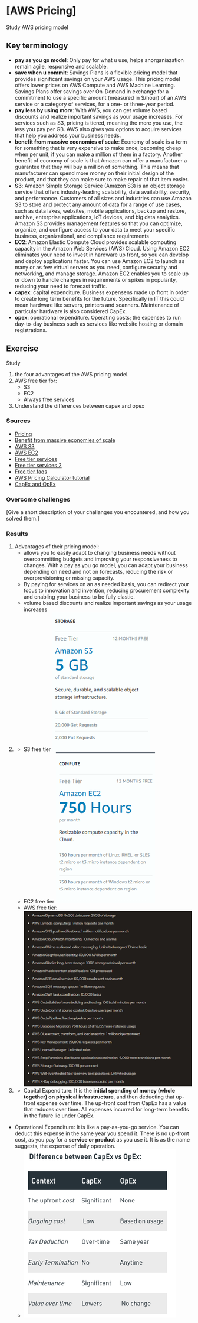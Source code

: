 # [AWS Pricing]
Study AWS pricing model 

## Key terminology
- **pay as you go model**: Only pay for what u use, helps anorganiazation remain agile, responsive and scalable. 
- **save when u commit**: Savings Plans is a flexible pricing model that provides significant savings on your AWS usage. This pricing model offers lower prices on AWS Compute and AWS Machine Learning. Savings Plans offer savings over On-Demand in exchange for a commitment to use a specific amount (measured in $/hour) of an AWS service or a category of services, for a one- or three-year period.
- **pay less by using more**: With AWS, you can get volume based discounts and realize important savings as your usage increases. For services such as S3, pricing is tiered, meaning the more you use, the less you pay per GB. AWS also gives you options to acquire services that help you address your business needs.
- **benefit from massive economies of scale**: Economy of scale is a term for something that is very expensive to make once, becoming cheap when per unit, if you can make a million of them in a factory. Another benefit of economy of scale is that Amazon can offer a manufacturer a guarantee that they will buy a million of something. This means that manufacturer can spend more money on their initial design of the product, and that they can make sure to make repair of that item easier. 
- **S3**: Amazon Simple Storage Service (Amazon S3) is an object storage service that offers industry-leading scalability, data availability, security, and performance. Customers of all sizes and industries can use Amazon S3 to store and protect any amount of data for a range of use cases, such as data lakes, websites, mobile applications, backup and restore, archive, enterprise applications, IoT devices, and big data analytics. Amazon S3 provides management features so that you can optimize, organize, and configure access to your data to meet your specific business, organizational, and compliance requirements
- **EC2**: Amazon Elastic Compute Cloud provides scalable computing capacity in the Amazon Web Services (AWS) Cloud. Using Amazon EC2 eliminates your need to invest in hardware up front, so you can develop and deploy applications faster. You can use Amazon EC2 to launch as many or as few virtual servers as you need, configure security and networking, and manage storage. Amazon EC2 enables you to scale up or down to handle changes in requirements or spikes in popularity, reducing your need to forecast traffic.
- **capex**: capital expenditure. Business expensens made up front in order to create long term benefits for the future. Specifically in IT this could mean hardware like servers, printers and scanners. Maintenance of particular hardware is also considered CapEx.
- **opex**: operational expenditure. Operating costs; the expenses to run day-to-day business such as services like website hosting or domain registrations. 

## Exercise
Study 
1. the four advantages of the AWS pricing model.
2. AWS free tier for:
   - S3
   - EC2
   - Always free services
3. Understand the differences between capex and opex

### Sources
- [Pricing](https://aws.amazon.com/pricing/)
- [Benefit from massive economies of scale](https://acloudguru.com/forums/aws-certified-cloud-practitioner/benefit-from-massive-economies-of-scale-can-someone-explain-this-to-me-in-more-detail-please)
- [AWS S3](https://www.youtube.com/watch?v=77lMCiiMilo)
- [AWS EC2](https://www.youtube.com/watch?v=TsRBftzZsQo)
- [Free tier services](https://aws.amazon.com/free/?all-free-tier.sort-by=item.additionalFields.SortRank&all-free-tier.sort-order=asc&awsf.Free%20Tier%20Types=tier%23always-free&awsf.Free%20Tier%20Categories=*all&awsm.page-all-free-tier=3)
- [Free tier services 2](https://capiche.com/q/what-does-the-aws-free-tier-include)
- [Free tier faqs](https://aws.amazon.com/free/free-tier-faqs/)
- [AWS Pricing Calculator tutorial](https://www.youtube.com/watch?v=JWz4eCczCkQ)
- [CapEx and OpEx](https://www.youtube.com/watch?v=dLplo_mPc1Q)

### Overcome challenges
[Give a short description of your challanges you encountered, and how you solved them.]

### Results
1. Advantages of their pricing model:  
   - allows you to easily adapt to changing business needs without overcommitting budgets and improving your responsiveness to changes. With a pay as you go model, you can adapt your business depending on need and not on forecasts, reducing the risk or overprovisioning or missing capacity.
   - By paying for services on an as needed basis, you can redirect your focus to innovation and invention, reducing procurement complexity and enabling your business to be fully elastic.
   - volume based discounts and realize important savings as your usage increases
2. - S3 free tier ![s3 free tier](../../00_includes/AWS/01/FreeTier_S3.png)
   - EC2 free tier ![EC2 free tier](../../00_includes/AWS/01/FreeTier_EC2.png)
   - AWS free tier: ![Free tier](../../00_includes/AWS/01/ForeverFree.png)
3. - Capital Expenditure: It is the **initial spending of money (whole together) on physical infrastructure**, and then deducting that up-front expense over time. The up-front cost from CapEx has a value that reduces over time. All expenses incurred for long-term benefits in the future lie under CapEx.
- Operational Expenditure: It is like a pay-as-you-go service. You can deduct this expense in the same year you spend it. There is no up-front cost, as you pay for a **service or product** as you use it. It is as the name suggests, the expense of daily operation.
  - ![differences capex and opex](../../00_includes/AWS/01/DifferenceCapexOpex.png)

